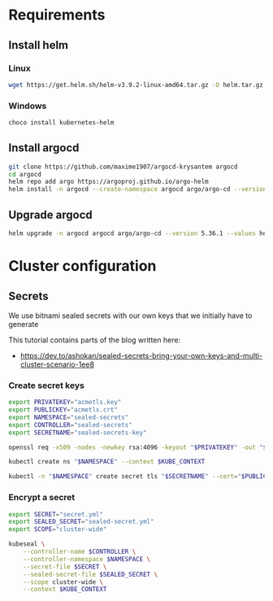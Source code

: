 # Requirements
## Install helm
### Linux
```bash
wget https://get.helm.sh/helm-v3.9.2-linux-amd64.tar.gz -O helm.tar.gz && tar -xvf helm.tar.gz && sudo cp linux-amd64/helm /usr/local/bin/helm && chmod +x /usr/local/bin/helm
```
### Windows
```bash
choco install kubernetes-helm
```

## Install argocd
```bash
git clone https://github.com/maxime1907/argocd-krysantem argocd
cd argocd
helm repo add argo https://argoproj.github.io/argo-helm
helm install -n argocd --create-namespace argocd argo/argo-cd --version 5.36.1 --values helm/argocd/clusters/ovh-krysantem-gra1-prod.yml --kube-context $KUBE_CONTEXT
```

## Upgrade argocd
```bash
helm upgrade -n argocd argocd argo/argo-cd --version 5.36.1 --values helm/argocd/clusters/ovh-krysantem-gra1-prod.yml --kube-context $KUBE_CONTEXT
```

# Cluster configuration
## Secrets

We use bitnami sealed secrets with our own keys that we initially have to generate

This tutorial contains parts of the blog written here:
- https://dev.to/ashokan/sealed-secrets-bring-your-own-keys-and-multi-cluster-scenario-1ee8

### Create secret keys
```bash
export PRIVATEKEY="acmetls.key"
export PUBLICKEY="acmetls.crt"
export NAMESPACE="sealed-secrets"
export CONTROLLER="sealed-secrets"
export SECRETNAME="sealed-secrets-key"

openssl req -x509 -nodes -newkey rsa:4096 -keyout "$PRIVATEKEY" -out "$PUBLICKEY" -subj "/CN=sealed-secret/O=sealed-secret"

kubectl create ns "$NAMESPACE" --context $KUBE_CONTEXT

kubectl -n "$NAMESPACE" create secret tls "$SECRETNAME" --cert="$PUBLICKEY" --key="$PRIVATEKEY" --context $KUBE_CONTEXT
```

### Encrypt a secret
```bash
export SECRET="secret.yml"
export SEALED_SECRET="sealed-secret.yml"
export SCOPE="cluster-wide"

kubeseal \
    --controller-name $CONTROLLER \
    --controller-namespace $NAMESPACE \
    --secret-file $SECRET \
    --sealed-secret-file $SEALED_SECRET \
    --scope cluster-wide \
    --context $KUBE_CONTEXT
```
